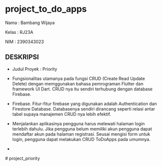 # project_to_do_apps

Nama : Bambang Wijaya

Kelas : RJ23A

NIM : 2390343023

## DESKRIPSI

- Judul Proyek : Priority

- Fungsionalitas utamanya pada fungsi CRUD (Create Read Update Delete) dengan memggunakan bahasa pemrograman Flutter dan framework UI Dart.
  CRUD nya itu sendiri terhubung dengan database Firebase.

- Firebase. Fitur-fitur firebase yang digunakan adalah Authentication dan Firestore Database.
  Databasenya sendiri dirancang seperti relasi antar tabel supaya manajemen CRUD nya lebih efektif.

- Menjalankan aplikasinya pengguna harus melewati halaman login terlebih dahulu. Jika pengguna belum memiliki akun
  pengguna dapat mendaftar akun pada halaman registrasi. Seusai mengisi form untuk login, pengguna dapat melakukan
  CRUD ToDoApps pada umumnya.

- 
#   p r o j e c t _ p r i o r i t y  
 